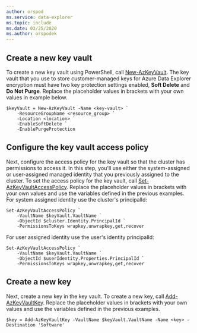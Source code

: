 ```yaml
---
author: orspod
ms.service: data-explorer
ms.topic: include
ms.date: 03/25/2020
ms.author: orspodek
---
```


## Create a new key vault

To create a new key vault using PowerShell, call [New-AzKeyVault](/powershell/module/az.keyvault/new-azkeyvault). The key vault that you use to store customer-managed keys for Azure Data Explorer encryption must have two key protection settings enabled, **Soft Delete** and **Do Not Purge**. Replace the placeholder values in brackets with your own values in example below.

```azurepowershell-interactive
$keyVault = New-AzKeyVault -Name <key-vault> `
    -ResourceGroupName <resource_group> `
    -Location <location> `
    -EnableSoftDelete `
    -EnablePurgeProtection
```

## Configure the key vault access policy

Next, configure the access policy for the key vault so that the cluster has permissions to access it. In this step, you'll use either the system-assigned or user-assigned managed identity that you previously assigned to the cluster. To set the access policy for the key vault, call [Set-AzKeyVaultAccessPolicy](/powershell/module/az.keyvault/set-azkeyvaultaccesspolicy). Replace the placeholder values in brackets with your own values and use the variables defined in the previous examples.
For system assigned identity use the cluster's principalId:

```azurepowershell-interactive
Set-AzKeyVaultAccessPolicy `
    -VaultName $keyVault.VaultName `
    -ObjectId $cluster.Identity.PrincipalId `
    -PermissionsToKeys wrapkey,unwrapkey,get,recover
```

For user assigned identity use the user's identity principalId:

```azurepowershell-interactive
Set-AzKeyVaultAccessPolicy `
    -VaultName $keyVault.VaultName `
    -ObjectId $userIdentity.Properties.PrincipalId `
    -PermissionsToKeys wrapkey,unwrapkey,get,recover
```

## Create a new key

Next, create a new key in the key vault. To create a new key, call [Add-AzKeyVaultKey](/powershell/module/az.keyvault/add-azkeyvaultkey). Replace the placeholder values in brackets with your own values and use the variables defined in the previous examples.

```azurepowershell-interactive
$key = Add-AzKeyVaultKey -VaultName $keyVault.VaultName -Name <key> -Destination 'Software'
```
